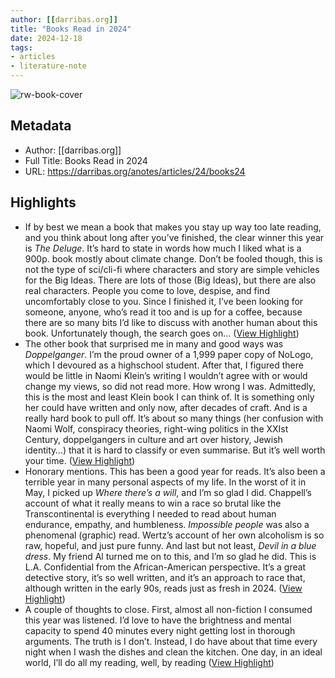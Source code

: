 ```yaml
---
author: [[darribas.org]]
title: "Books Read in 2024"
date: 2024-12-18
tags: 
- articles
- literature-note
---
```

![rw-book-cover](https://readwise-assets.s3.amazonaws.com/static/images/article4.6bc1851654a0.png)

## Metadata
- Author: [[darribas.org]]
- Full Title: Books Read in 2024
- URL: https://darribas.org/anotes/articles/24/books24

## Highlights
- If by best we mean a book that makes you stay up way too late reading, and you think about long after you’ve finished, the clear winner this year is *The Deluge*. It’s hard to state in words how much I liked what is a 900p. book mostly about climate change. Don’t be fooled though, this is not the type of sci/cli-fi where characters and story are simple vehicles for the Big Ideas. There are lots of those (Big Ideas), but there are also real characters. People you come to love, despise, and find uncomfortably close to you. Since I finished it, I’ve been looking for someone, anyone, who’s read it too and is up for a coffee, because there are so many bits I’d like to discuss with another human about this book. Unfortunately though, the search goes on… ([View Highlight](https://read.readwise.io/read/01jfcn63ghszc4y6czz5ze361t))
- The other book that surprised me in many and good ways was *Doppelganger*. I’m the proud owner of a 1,999 paper copy of NoLogo, which I devoured as a highschool student. After that, I figured there would be little in Naomi Klein’s writing I wouldn’t agree with or would change my views, so did not read more. How wrong I was. Admittedly, this is the most and least Klein book I can think of. It is something only her could have written and only now, after decades of craft. And is a really hard book to pull off. It’s about so many things (her confusion with Naomi Wolf, conspiracy theories, right-wing politics in the XXIst Century, doppelgangers in culture and art over history, Jewish identity…) that it is hard to classify or even summarise. But it’s well worth your time. ([View Highlight](https://read.readwise.io/read/01jfcn6y29r7s520x739kwvwz3))
- Honorary mentions. This has been a good year for reads. It’s also been a terrible year in many personal aspects of my life. In the worst of it in May, I picked up *Where there’s a will*, and I’m so glad I did. Chappell’s account of what it really means to win a race so brutal like the Transcontinental is everything I needed to read about human endurance, empathy, and humbleness. *Impossible people* was also a phenomenal (graphic) read. Wertz’s account of her own alcoholism is so raw, hopeful, and just pure funny. And last but not least, *Devil in a blue dress*. My friend Al turned me on to this, and I’m so glad he did. This is L.A. Confidential from the African-American perspective. It’s a great detective story, it’s so well written, and it’s an approach to race that, although written in the early 90s, reads just as fresh in 2024. ([View Highlight](https://read.readwise.io/read/01jfcn7gtsqh9d9xk1m78215j6))
- A couple of thoughts to close. First, almost all non-fiction I consumed this year was listened. I’d love to have the brightness and mental capacity to spend 40 minutes every night getting lost in thorough arguments. The truth is I don’t. Instead, I do have about that time every night when I wash the dishes and clean the kitchen. One day, in an ideal world, I’ll do all my reading, well, by reading ([View Highlight](https://read.readwise.io/read/01jfcn81gyy3g37x2m51pw74tj))


